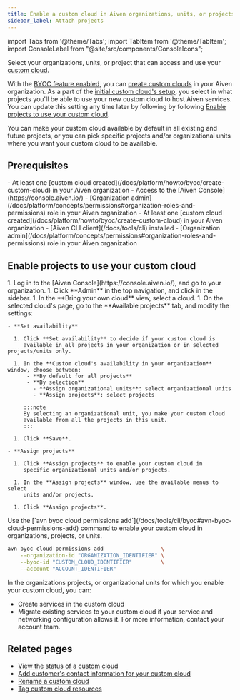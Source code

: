```yaml
---
title: Enable a custom cloud in Aiven organizations, units, or projects
sidebar_label: Attach projects
---
```


import Tabs from '@theme/Tabs';
import TabItem from '@theme/TabItem';
import ConsoleLabel from "@site/src/components/ConsoleIcons";

Select your organizations, units, or project that can access and use your [custom cloud](/docs/platform/concepts/byoc).

With the [BYOC feature enabled](/docs/platform/howto/byoc/enable-byoc), you can
[create custom clouds](/docs/platform/howto/byoc/create-custom-cloud) in your Aiven
organization. As a part of the
[initial custom cloud's setup](/docs/platform/howto/byoc/create-custom-cloud),
you select in what projects you'll be able to use your new custom cloud to host Aiven
services. You can update this setting any time later by following
by following
[Enable projects to use your custom cloud](#enable-projects-to-use-your-custom-cloud).

You can make your custom cloud available by default in all existing and future projects,
or you can pick specific projects and/or organizational units where you want your custom
cloud to be available.

## Prerequisites

<Tabs groupId="group1">
<TabItem value="1" label="Aiven Console" default>
-   At least one
    [custom cloud created](/docs/platform/howto/byoc/create-custom-cloud) in your Aiven
    organization
-   Access to the [Aiven Console](https://console.aiven.io/)
-   [Organization admin](/docs/platform/concepts/permissions#organization-roles-and-permissions)
    role in your Aiven organization
</TabItem>
<TabItem value="2" label="Aiven CLI">
-   At least one
    [custom cloud created](/docs/platform/howto/byoc/create-custom-cloud) in your Aiven
    organization
-   [Aiven CLI client](/docs/tools/cli) installed
-   [Organization admin](/docs/platform/concepts/permissions#organization-roles-and-permissions)
    role in your Aiven organization
</TabItem>
</Tabs>

## Enable projects to use your custom cloud

<Tabs groupId="group1">
<TabItem value="1" label="Aiven Console" default>
1.  Log in to the [Aiven Console](https://console.aiven.io/), and go to your organization.
1.  Click **Admin** in the top navigation, and click <ConsoleLabel name="bringyourowncloud"/>
    in the sidebar.
1.  In the **Bring your own cloud** view, select a cloud.
1.  On the selected cloud's page, go to the **Available projects** tab, and modify the
    settings:

    - **Set availability**

      1. Click **Set availability** to decide if your custom cloud is
         available in all projects in your organization or in selected projects/units only.

      1. In the **Custom cloud's availability in your organization** window, choose between:
          - **By default for all projects**
          - **By selection**
            - **Assign organizational units**: select organizational units
            - **Assign projects**: select projects

         :::note
         By selecting an organizational unit, you make your custom cloud
         available from all the projects in this unit.
         :::

      1. Click **Save**.

    - **Assign projects**

      1. Click **Assign projects** to enable your custom cloud in
         specific organizational units and/or projects.

      1. In the **Assign projects** window, use the available menus to select
         units and/or projects.

      1. Click **Assign projects**.
</TabItem>
<TabItem value="2" label="Aiven CLI">
Use the [`avn byoc cloud permissions add`](/docs/tools/cli/byoc#avn-byoc-cloud-permissions-add)
command to enable your custom cloud in organizations, projects, or units.

```bash
avn byoc cloud permissions add                  \
    --organization-id "ORGANIZATION_IDENTIFIER" \
    --byoc-id "CUSTOM_CLOUD_IDENTIFIER"         \
    --account "ACCOUNT_IDENTIFIER"
```

</TabItem>
</Tabs>

In the organizations projects, or organizational units for which you enable your
custom cloud, you can:

- Create services in the custom cloud
- Migrate existing services to your custom cloud if your service and networking
  configuration allows it. For more information, contact your account team.

## Related pages

-   [View the status of a custom cloud](/docs/platform/howto/byoc/view-custom-cloud-status)
-   [Add customer's contact information for your custom cloud](/docs/platform/howto/byoc/add-customer-info-custom-cloud)
-   [Rename a custom cloud](/docs/platform/howto/byoc/rename-custom-cloud)
-   [Tag custom cloud resources](/docs/platform/howto/byoc/tag-custom-cloud-resources)
